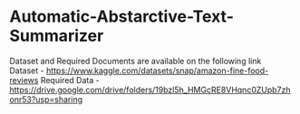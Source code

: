 # Automatic-Abstarctive-Text-Summarizer

Dataset and Required Documents are available on the following link <br> 
Dataset - https://www.kaggle.com/datasets/snap/amazon-fine-food-reviews
Required Data - https://drive.google.com/drive/folders/19bzl5h_HMGcRE8VHqnc0ZUpb7zhonr53?usp=sharing
